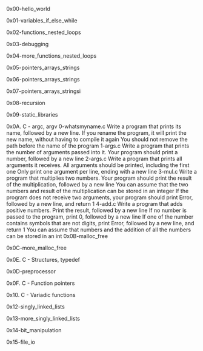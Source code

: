 0x00-hello_world

0x01-variables_if_else_while

0x02-functions_nested_loops

0x03-debugging

0x04-more_functions_nested_loops

0x05-pointers_arrays_strings

0x06-pointers_arrays_strings

0x07-pointers_arrays_stringsi

0x08-recursion

0x09-static_libraries

0x0A. C - argc, argv
	0-whatsmyname.c
		Write a program that prints its name, followed by a new line.
		If you rename the program, it will print the new name, without having to compile it again
		You should not remove the path before the name of the program
	1-args.c
		Write a program that prints the number of arguments passed into it.
		Your program should print a number, followed by a new line
	2-args.c
		Write a program that prints all arguments it receives.
		All arguments should be printed, including the first one
		Only print one argument per line, ending with a new line
	3-mul.c
		Write a program that multiplies two numbers.
		Your program should print the result of the multiplication, followed by a new line
		You can assume that the two numbers and result of the multiplication can be stored in an integer
		If the program does not receive two arguments, your program should print Error, followed by a new line, and return 1
	4-add.c
		Write a program that adds positive numbers.
		Print the result, followed by a new line
		If no number is passed to the program, print 0, followed by a new line
		If one of the number contains symbols that are not digits, print Error, followed by a new line, and return 1
		You can assume that numbers and the addition of all the numbers can be stored in an int
0x0B-malloc_free

0x0C-more_malloc_free

0x0E. C - Structures, typedef

0x0D-preprocessor

0x0F. C - Function pointers

0x10. C - Variadic functions

0x12-singly_linked_lists

0x13-more_singly_linked_lists

0x14-bit_manipulation

0x15-file_io

